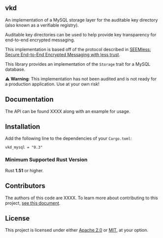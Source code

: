 ## vkd 

An implementation of a MySQL storage layer for the auditable key directory (also known as a verifiable registry).

Auditable key directories can be used to help provide key transparency for end-to-end encrypted
messaging.

This implementation is based off of the protocol described in
[SEEMless: Secure End-to-End Encrypted Messaging with less trust](https://eprint.iacr.org/2018/607).

This library provides an implementation of the ```Storage``` trait for a MySQL database.

⚠️ **Warning**: This implementation has not been audited and is not ready for a production application. Use at your own risk!

Documentation
-------------

The API can be found XXXX along with an example for usage.

Installation
------------

Add the following line to the dependencies of your `Cargo.toml`:

```
vkd_mysql = "0.3"
```

### Minimum Supported Rust Version

Rust **1.51** or higher.

Contributors
------------

The authors of this code are XXXX.
To learn more about contributing to this project, [see this document](https://github.com/anonauthorsub/submission_code_ndss_f2022_545/vkd_ozks/blob/main/CONTRIBUTING.md).

License
-------

This project is licensed under either [Apache 2.0](https://github.com/anonauthorsub/submission_code_ndss_f2022_545/vkd_ozks/blob/main/LICENSE-APACHE) or [MIT](https://github.com/anonauthorsub/submission_code_ndss_f2022_545/vkd_ozks/blob/main/LICENSE-MIT), at your option.
